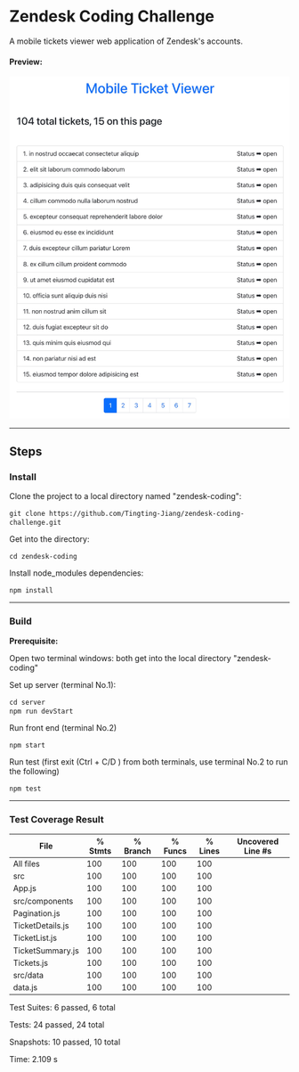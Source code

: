 # **Zendesk Coding Challenge**

A mobile tickets viewer web application of Zendesk's accounts.

#### Preview:

![img_1.png](img_1.png)

___

## **Steps**

### **Install**

Clone the project to a local directory named "zendesk-coding":
    
    git clone https://github.com/Tingting-Jiang/zendesk-coding-challenge.git
   
Get into the directory:

    cd zendesk-coding

Install node_modules dependencies:

    npm install

___

### **Build**

**Prerequisite:** 

Open two terminal windows: both get into the local directory "zendesk-coding"

Set up server (terminal No.1):

    cd server
    npm run devStart

Run front end (terminal No.2)

    npm start

Run test (first exit (Ctrl + C/D ) from both terminals, 
use terminal No.2 to run the following)

    npm test

---

### **Test Coverage Result**
File               | % Stmts | % Branch | % Funcs | % Lines | Uncovered Line #s 
-------------------|---------|----------|---------|---------|-------------------
All files          |     100 |      100 |     100 |     100 |                   
 src               |     100 |      100 |     100 |     100 |                   
  App.js           |     100 |      100 |     100 |     100 |                   
 src/components    |     100 |      100 |     100 |     100 |                   
  Pagination.js    |     100 |      100 |     100 |     100 |                   
  TicketDetails.js |     100 |      100 |     100 |     100 |                   
  TicketList.js    |     100 |      100 |     100 |     100 |                   
  TicketSummary.js |     100 |      100 |     100 |     100 |                   
  Tickets.js       |     100 |      100 |     100 |     100 |                   
 src/data          |     100 |      100 |     100 |     100 |                   
  data.js          |     100 |      100 |     100 |     100 |                   


Test Suites: 6 passed, 6 total

Tests:       24 passed, 24 total

Snapshots:   10 passed, 10 total

Time:        2.109 s
